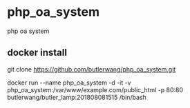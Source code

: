 # php_oa_system
php oa system

## docker install
git clone https://github.com/butlerwang/php_oa_system.git

docker run --name php_oa_system -d -it -v php_oa_system:/var/www/example.com/public_html -p 80:80 butlerwang/butler_lamp:201808081515 /bin/bash

